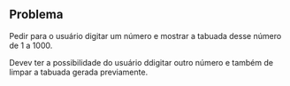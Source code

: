 ## Problema ##

Pedir para o usuário digitar um número e mostrar a tabuada desse número de 1 a 1000.

Devev ter a possibilidade do usuário ddigitar outro número e também de limpar a tabuada gerada previamente.
